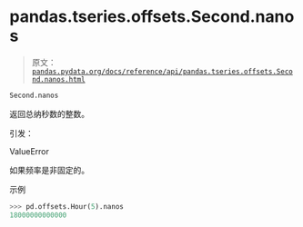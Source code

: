 # pandas.tseries.offsets.Second.nanos

> 原文：[`pandas.pydata.org/docs/reference/api/pandas.tseries.offsets.Second.nanos.html`](https://pandas.pydata.org/docs/reference/api/pandas.tseries.offsets.Second.nanos.html)

```py
Second.nanos
```

返回总纳秒数的整数。

引发：

ValueError

如果频率是非固定的。

示例

```py
>>> pd.offsets.Hour(5).nanos
18000000000000 
```
